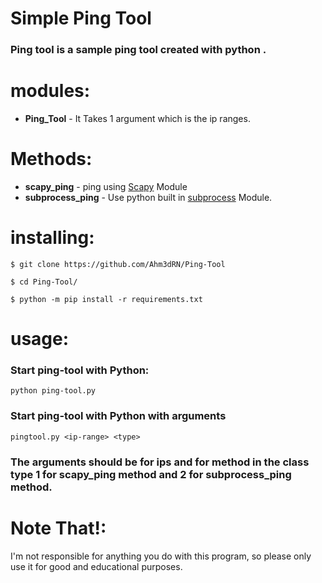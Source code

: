 # Simple Ping Tool
<h3>Ping tool is a sample ping tool created with python .</h3>

# modules:
  * **Ping_Tool** - It Takes 1 argument which is the ip ranges.<br>
  
# Methods:
  * **scapy_ping** - ping using [Scapy](http://scapy.readthedocs.io) Module<br>
  * **subprocess_ping** - Use python built in [subprocess](https://docs.python.org/2/library/subprocess.html) Module.<br>
  
# installing:

```
$ git clone https://github.com/Ahm3dRN/Ping-Tool

$ cd Ping-Tool/

$ python -m pip install -r requirements.txt
```

# usage:

  <h3>Start ping-tool with Python:</h3>

```
python ping-tool.py 
```

  <h3>Start ping-tool with Python with arguments </h3>

```
pingtool.py <ip-range> <type>
```

<h3>The arguments should be <ip-range> for ips and <type> for method in the class type 1 for scapy_ping method and 2 for subprocess_ping method.</h3>

# Note That!:
  I'm not responsible for anything you do with this program, so please only use it for good and educational purposes.
